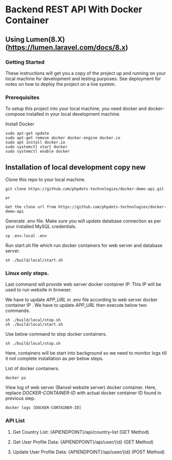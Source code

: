 # Backend REST API With Docker Container


## Using Lumen(8.X)(https://lumen.laravel.com/docs/8.x)

### Getting Started

These instructions will get you a copy of the project up and running on your local machine for development and testing purposes. See deployment for notes on how to deploy the project on a live system.

### Prerequisites

To setup this project into your local machine, you need docker and docker-compose installed in your local development machine.

Install Docker

```
sudo apt-get update
sudo apt-get remove docker docker-engine docker.io
sudo apt install docker.io
sudo systemctl start docker
sudo systemctl enable docker
```

## Installation of local development copy new

Clone this repo to your local machine. 


```
git clone https://github.com/phpdots-technologies/docker-demo-api.git

or

Get the clone url from https://github.com/phpdots-technologies/docker-demo-api
```

Generate .env file. Make sure you will update database connection as per your installed MySQL credentials.

```
cp .env.local .env
```

Run start.sh file which run docker containers for web server and database server.

```
sh ./build/local/start.sh
```

### Linux only steps.

Last command will provide web server docker container IP. This IP will be used to run website in browser.

We have to update *APP_URL* in .env file according to web server docker container IP . We have to update *APP_URL* then execute below two commands.
```
sh ./build/local/stop.sh
sh ./build/local/start.sh
```

Use below command to stop docker containers.

```
sh ./build/local/stop.sh
```

Here, containers will be start into background so we need to monitor logs till it not complete installation as per below steps.

List of docker containers.

```
docker ps
```

View log of web server (Banxel website server) docker container. Here, replace *DOCKER-CONTAINER-ID* with actual docker container ID found in previous step.

```
docker logs [DOCKER-CONTAINER-ID]
```

### API List
1) Get Country List: {APIENDPOINT}/api/country-list (GET Method)

2) Get User Profile Data: {APIENDPOINT}/api/user/{id} (GET Method)

3) Update User Profile Data: {APIENDPOINT}/api/user/{id} (POST Method)
